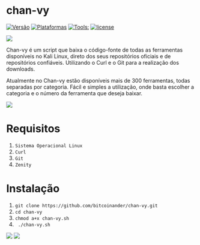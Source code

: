 # chan-vy
[![Versão](https://img.shields.io/badge/vers%C3%A3o-1.2-sucecess.svg)](https://github.com/oandersonbsilva/chan-vy/blob/main/chan-vy.sh)
[![Plataformas](https://img.shields.io/badge/Plataformas-Linux%20x64%20%7C%20Linux%20x86-inactive.svg)](https://github.com/oandersonbsilva/chan-vy)
[![Tools:](https://img.shields.io/badge/Tools%3A-+300-blue.svg)](https://github.com/oandersonbsilva/chan-vy/blob/main/chan-vy.sh)
[![license](https://img.shields.io/badge/license-MIT-sucess.svg)](https://github.com/oandersonbsilva/chan-vy/blob/main/LICENSE)

<img src="https://raw.githubusercontent.com/oandersonbsilva/chan-vy/main/pictures/banner.png">

Chan-vy é um script que baixa o código-fonte de todas as ferramentas disponíveis no Kali Linux, direto dos seus repositórios oficiais e de repositórios confiáveis. Utilizando o Curl e o Git para a realização dos downloads.

Atualmente no Chan-vy estão disponíveis mais de 300 ferramentas, todas separadas por categoria. 
Fácil e simples a utilização, onde basta escolher a categoria e o número da ferramenta que deseja baixar.

<img src="https://raw.githubusercontent.com/oandersonbsilva/chan-vy/main/pictures/1.jpg">

# Requisitos

<ol>
<li><code>Sistema Operacional Linux</code></li>
<li><code>Curl </code></li>
<li><code>Git</code></li>
<li><code>Zenity</code></li>
</ol>

# Instalação

<ol>
<li><code>git clone https://github.com/bitcoinander/chan-vy.git</code></li>
<li><code>cd chan-vy </code></li>
<li><code>chmod a+x chan-vy.sh</code></li>
<li><code> ./chan-vy.sh </code></li>
</ol>

<img src="https://raw.githubusercontent.com/oandersonbsilva/chan-vy/main/pictures/Captura.png">
<img src="https://raw.githubusercontent.com/oandersonbsilva/chan-vy/main/pictures/Captura2.png">
